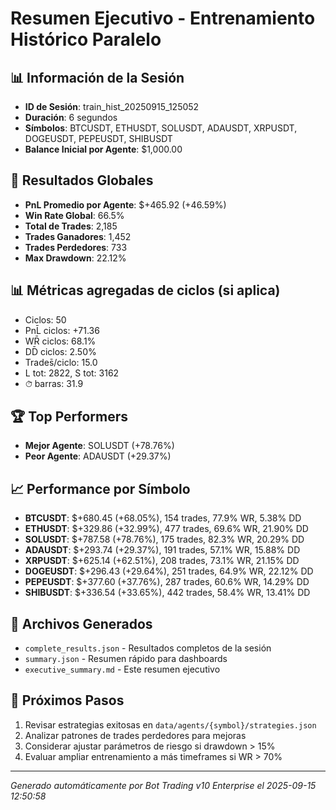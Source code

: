 # Resumen Ejecutivo - Entrenamiento Histórico Paralelo

## 📊 Información de la Sesión
- **ID de Sesión**: train_hist_20250915_125052
- **Duración**: 6 segundos
- **Símbolos**: BTCUSDT, ETHUSDT, SOLUSDT, ADAUSDT, XRPUSDT, DOGEUSDT, PEPEUSDT, SHIBUSDT
- **Balance Inicial por Agente**: $1,000.00

## 🎯 Resultados Globales
- **PnL Promedio por Agente**: $+465.92 (+46.59%)
- **Win Rate Global**: 66.5%
- **Total de Trades**: 2,185
- **Trades Ganadores**: 1,452
- **Trades Perdedores**: 733
- **Max Drawdown**: 22.12%

## 📊 Métricas agregadas de ciclos (si aplica)
- Ciclos: 50
- PnL̄ ciclos: +71.36
- WR̄ ciclos: 68.1%
- DD̄ ciclos: 2.50%
- Trades̄/ciclo: 15.0
- L tot: 2822, S tot: 3162
- ⏱̄ barras: 31.9


## 🏆 Top Performers
- **Mejor Agente**: SOLUSDT (+78.76%)
- **Peor Agente**: ADAUSDT (+29.37%)

## 📈 Performance por Símbolo
- **BTCUSDT**: $+680.45 (+68.05%), 154 trades, 77.9% WR, 5.38% DD
- **ETHUSDT**: $+329.86 (+32.99%), 477 trades, 69.6% WR, 21.90% DD
- **SOLUSDT**: $+787.58 (+78.76%), 175 trades, 82.3% WR, 20.29% DD
- **ADAUSDT**: $+293.74 (+29.37%), 191 trades, 57.1% WR, 15.88% DD
- **XRPUSDT**: $+625.14 (+62.51%), 208 trades, 73.1% WR, 21.15% DD
- **DOGEUSDT**: $+296.43 (+29.64%), 251 trades, 64.9% WR, 22.12% DD
- **PEPEUSDT**: $+377.60 (+37.76%), 287 trades, 60.6% WR, 14.29% DD
- **SHIBUSDT**: $+336.54 (+33.65%), 442 trades, 58.4% WR, 13.41% DD

## 📁 Archivos Generados
- `complete_results.json` - Resultados completos de la sesión
- `summary.json` - Resumen rápido para dashboards
- `executive_summary.md` - Este resumen ejecutivo

## 🎯 Próximos Pasos
1. Revisar estrategias exitosas en `data/agents/{symbol}/strategies.json`
2. Analizar patrones de trades perdedores para mejoras
3. Considerar ajustar parámetros de riesgo si drawdown > 15%
4. Evaluar ampliar entrenamiento a más timeframes si WR > 70%

---
*Generado automáticamente por Bot Trading v10 Enterprise el 2025-09-15 12:50:58*
